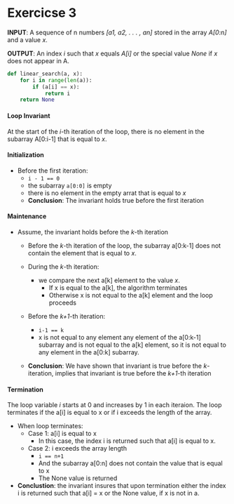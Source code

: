 # Exercicse  3
**INPUT**: A sequence of n numbers *[a1, a2, . . . , an]* stored in the array *A[0:n]* and a value *x*.

**OUTPUT**: An index *i* such that *x* equals *A[i]* or the special value *None* if *x* does not appear in A.

```python
def linear_search(a, x):
    for i in range(len(a)):
        if (a[i] == x):
            return i
    return None
```

#### Loop Invariant

At the start of the *i*-th iteration of the loop, there is no element in the subarray A[0:i-1] that is equal to *x*.

#### Initialization

+ Before the first iteration:
    + `i - 1 == 0` 
    + the subarray `a[0:0]` is empty
    + there is no element in the empty arrat that is equal to *x*
    + **Conclusion**: The invariant holds true before the first iteration 

#### Maintenance

+ Assume, the invariant holds before the *k*-th iteration
    + Before the *k*-th iteration of the loop, the subarray a[0:k-1] does not contain the element that is equal to *x*.
    
    + During the *k*-th iteration:
        + we compare the next a[k] element to the value *x*. 
            + If x is equal to the a[k], the algorithm terminates
            + Otherwise x is not equal to the a[k] element and the loop proceeds
    + Before the *k+1*-th iteration:
        + `i-1 == k`
        + x is not equal to any element any element of the a[0:k-1] subarray and is not equal to the a[k] element, so it is not equal to any element in the a[0:k] subarray.
    
    + **Conclusion**: We have shown that invariant is true before the *k*-iteration, implies that invariant is true before the *k+1*-th iteration

#### Termination

The loop variable *i* starts at 0 and increases by 1 in each iteraion. The loop terminates if the a[i] is equal to x or if i exceeds the length of the array.

+ When loop terminates:
    + Case 1: a[i] is equal to x
        + In this case, the index i is returned such that a[i] is equal to x.
    + Case 2: i exceeds the array length
        + `i == n+1`  
        +  And the subarray a[0:n] does not contain the value that is  equal to x
        + The None value is returned
+ **Conclustion**: the invariant insures that upon termination either the index i is returned such that a[i] = x or the None value, if x is not in a.